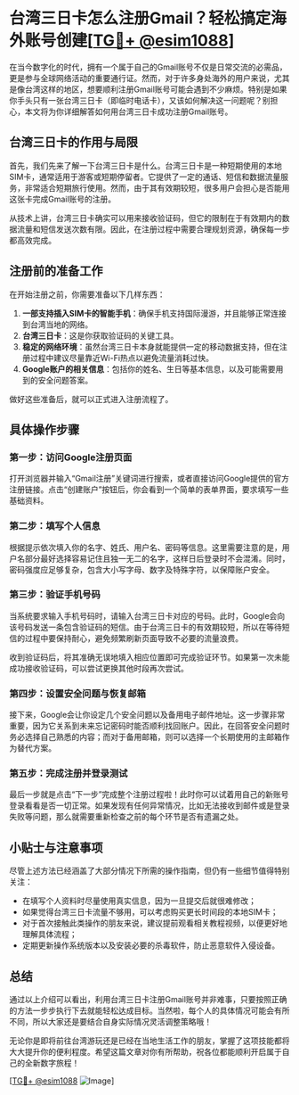 # 台湾三日卡怎么注册Gmail？轻松搞定海外账号创建[[TG💪+ @esim1088](https://t.me/s/esim1088)]

在当今数字化的时代，拥有一个属于自己的Gmail账号不仅是日常交流的必需品，更是参与全球网络活动的重要通行证。然而，对于许多身处海外的用户来说，尤其是像台湾这样的地区，想要顺利注册Gmail账号可能会遇到不少麻烦。特别是如果你手头只有一张台湾三日卡（即临时电话卡），又该如何解决这一问题呢？别担心，本文将为你详细解答如何用台湾三日卡成功注册Gmail账号。

## 台湾三日卡的作用与局限

首先，我们先来了解一下台湾三日卡是什么。台湾三日卡是一种短期使用的本地SIM卡，通常适用于游客或短期停留者。它提供了一定的通话、短信和数据流量服务，非常适合短期旅行使用。然而，由于其有效期较短，很多用户会担心是否能用这张卡完成Gmail账号的注册。

从技术上讲，台湾三日卡确实可以用来接收验证码，但它的限制在于有效期内的数据流量和短信发送次数有限。因此，在注册过程中需要合理规划资源，确保每一步都高效完成。

## 注册前的准备工作

在开始注册之前，你需要准备以下几样东西：

1. **一部支持插入SIM卡的智能手机**：确保手机支持国际漫游，并且能够正常连接到台湾当地的网络。
2. **台湾三日卡**：这是你获取验证码的关键工具。
3. **稳定的网络环境**：虽然台湾三日卡本身就能提供一定的移动数据支持，但在注册过程中建议尽量靠近Wi-Fi热点以避免流量消耗过快。
4. **Google账户的相关信息**：包括你的姓名、生日等基本信息，以及可能需要用到的安全问题答案。

做好这些准备后，就可以正式进入注册流程了。

## 具体操作步骤

### 第一步：访问Google注册页面

打开浏览器并输入“Gmail注册”关键词进行搜索，或者直接访问Google提供的官方注册链接。点击“创建账户”按钮后，你会看到一个简单的表单界面，要求填写一些基础资料。

### 第二步：填写个人信息

根据提示依次填入你的名字、姓氏、用户名、密码等信息。这里需要注意的是，用户名部分最好选择容易记住且独一无二的名字，这样日后登录时不会混淆。同时，密码强度应足够复杂，包含大小写字母、数字及特殊字符，以保障账户安全。

### 第三步：验证手机号码

当系统要求输入手机号码时，请输入台湾三日卡对应的号码。此时，Google会向该号码发送一条包含验证码的短信。由于台湾三日卡的有效期较短，所以在等待短信的过程中要保持耐心，避免频繁刷新页面导致不必要的流量浪费。

收到验证码后，将其准确无误地填入相应位置即可完成验证环节。如果第一次未能成功接收验证码，可以尝试更换其他时段再次尝试。

### 第四步：设置安全问题与恢复邮箱

接下来，Google会让你设定几个安全问题以及备用电子邮件地址。这一步骤非常重要，因为它关系到未来忘记密码时能否顺利找回账户。因此，在回答安全问题时务必选择自己熟悉的内容；而对于备用邮箱，则可以选择一个长期使用的主邮箱作为替代方案。

### 第五步：完成注册并登录测试

最后一步就是点击“下一步”完成整个注册过程啦！此时你可以试着用自己的新账号登录看看是否一切正常。如果发现有任何异常情况，比如无法接收到邮件或是登录失败等问题，那么就需要重新检查之前的每个环节是否有遗漏之处。

## 小贴士与注意事项

尽管上述方法已经涵盖了大部分情况下所需的操作指南，但仍有一些细节值得特别关注：

- 在填写个人资料时尽量使用真实信息，因为一旦提交后就很难修改；
- 如果觉得台湾三日卡流量不够用，可以考虑购买更长时间段的本地SIM卡；
- 对于首次接触此类操作的朋友来说，建议提前观看相关教程视频，以便更好地理解具体流程；
- 定期更新操作系统版本以及安装必要的杀毒软件，防止恶意软件入侵设备。

## 总结

通过以上介绍可以看出，利用台湾三日卡注册Gmail账号并非难事，只要按照正确的方法一步步执行下去就能轻松达成目标。当然啦，每个人的具体情况可能会有所不同，所以大家还是要结合自身实际情况灵活调整策略哦！

无论你是即将前往台湾游玩还是已经在当地生活工作的朋友，掌握了这项技能都将大大提升你的便利程度。希望这篇文章对你有所帮助，祝各位都能顺利开启属于自己的全新数字旅程！

[[TG💪+ @esim1088](https://t.me/s/esim1088) ![Image](https://i.postimg.cc/4NQfJmqS/Snipaste-2025-05-13-00-14-12.png)]